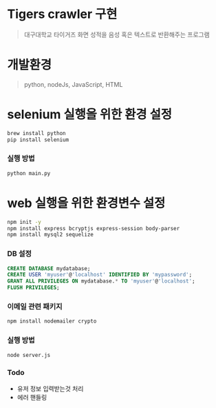 # Tigers crawler 구현
>대구대학교 타이거즈 화면 성적을 음성 혹은 텍스트로 반환해주는 프로그램


# 개발환경
>python,
>nodeJs,
>JavaScript,
>HTML

# selenium 실행을 위한 환경 설정
```bash
brew install python
pip install selenium
```

### 실행 방법
```bash
python main.py
```

# web 실행을 위한 환경변수 설정
```bash
npm init -y
npm install express bcryptjs express-session body-parser
npm install mysql2 sequelize
```

### DB 설정
```sql
CREATE DATABASE mydatabase;
CREATE USER 'myuser'@'localhost' IDENTIFIED BY 'mypassword';
GRANT ALL PRIVILEGES ON mydatabase.* TO 'myuser'@'localhost';
FLUSH PRIVILEGES;
```

### 이메일 관련 패키지
```bash
npm install nodemailer crypto
```

### 실행 방법
```bash
node server.js
```

### Todo
- 유저 정보 입력받는것 처리
- 에러 핸들링
